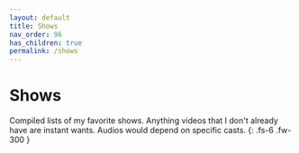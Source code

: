 ```yaml
---
layout: default
title: Shows
nav_order: 96
has_children: true
permalink: /shows
---
```


# Shows

Compiled lists of my favorite shows. Anything videos that I don't already have are instant wants. Audios would depend on specific casts.
{: .fs-6 .fw-300 }